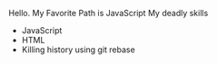 Hello.
My Favorite Path is JavaScript
My deadly skills
* JavaScript
* HTML
* Killing history using git rebase

